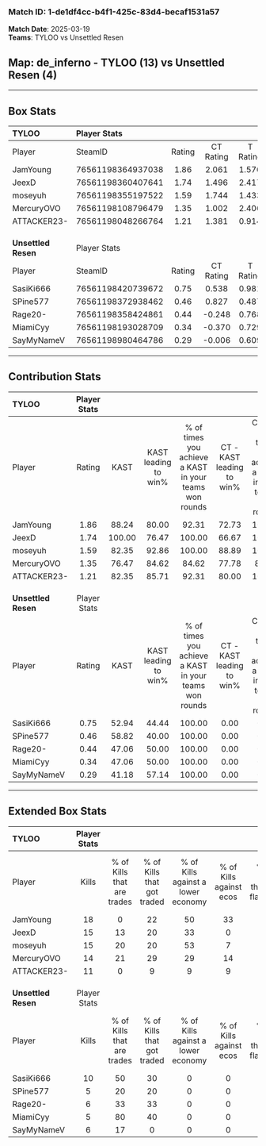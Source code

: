 ### Match ID: 1-de1df4cc-b4f1-425c-83d4-becaf1531a57  
**Match Date**: 2025-03-19  
**Teams**: TYLOO vs Unsettled Resen  

## **Map**: de_inferno - TYLOO (13) vs Unsettled Resen (4)  
---  

## Box Stats  

| **TYLOO**           | Player Stats      |        |           |          |        |       |       |         |        |      |     |
| :- | :- | :-: | :-: | :-: | :-: | :-: | :-: | :-: | :-: | :-: | :-: |
| Player              | SteamID           | Rating | CT Rating | T Rating |  KAST  |  ADR  | Kills | Assists | Deaths | K/D  | HS% |
| JamYoung            | 76561198364937038 |  1.86  |   2.061   |  1.576   | 88.24  | 129.2 |  18   |    7    |   7    | 2.57 | 44  |
| JeexD               | 76561198360407641 |  1.74  |   1.496   |  2.417   | 100.00 | 86.8  |  15   |    5    |   4    | 3.75 | 33  |
| moseyuh             | 76561198355197522 |  1.59  |   1.744   |  1.433   | 82.35  | 105.2 |  15   |    8    |   7    | 2.14 | 60  |
| MercuryOVO          | 76561198108796479 |  1.35  |   1.002   |  2.406   | 76.47  | 76.7  |  14   |    4    |   8    | 1.75 | 42  |
| ATTACKER23-         | 76561198048266764 |  1.21  |   1.381   |  0.914   | 82.35  | 52.2  |  11   |    2    |   6    | 1.83 | 36  |
|                     |                   |        |           |          |        |       |       |         |        |      |     |
|                     |                   |        |           |          |        |       |       |         |        |      |     |
|                     |                   |        |           |          |        |       |       |         |        |      |     |
| **Unsettled Resen** | Player Stats      |        |           |          |        |       |       |         |        |      |     |
| Player              | SteamID           | Rating | CT Rating | T Rating |  KAST  |  ADR  | Kills | Assists | Deaths | K/D  | HS% |
| SasiKi666           | 76561198420739672 |  0.75  |   0.538   |  0.981   | 52.94  | 69.3  |  10   |    2    |   14   | 0.71 | 60  |
| SPine577            | 76561198372938462 |  0.46  |   0.827   |  0.487   | 58.82  | 46.8  |   5   |    1    |   14   | 0.36 | 100 |
| Rage20-             | 76561198358424861 |  0.44  |  -0.248   |  0.768   | 47.06  | 46.6  |   6   |    3    |   14   | 0.43 | 66  |
| MiamiCyy            | 76561198193028709 |  0.34  |  -0.370   |  0.729   | 47.06  | 46.2  |   5   |    1    |   15   | 0.33 | 80  |
| SayMyNameV          | 76561198980464786 |  0.29  |  -0.006   |  0.609   | 41.18  | 38.9  |   6   |    0    |   16   | 0.38 | 33  |
---  

## Contribution Stats  

| **TYLOO**           | Player Stats |        |                      |                                                        |                           |                                                             |                          |                                                            |
| :- | :-: | :-: | :-: | :-: | :-: | :-: | :-: | :-: |
| Player              |    Rating    |  KAST  | KAST leading to win% | % of times you achieve a KAST in your teams won rounds | CT - KAST leading to win% | CT - % of times you achieve a KAST in your teams won rounds | T - KAST leading to win% | T - % of times you achieve a KAST in your teams won rounds |
| JamYoung            |     1.86     | 88.24  |        80.00         |                         92.31                          |           72.73           |                           100.00                            |          100.00          |                           80.00                            |
| JeexD               |     1.74     | 100.00 |        76.47         |                         100.00                         |           66.67           |                           100.00                            |          100.00          |                           100.00                           |
| moseyuh             |     1.59     | 82.35  |        92.86         |                         100.00                         |           88.89           |                           100.00                            |          100.00          |                           100.00                           |
| MercuryOVO          |     1.35     | 76.47  |        84.62         |                         84.62                          |           77.78           |                            87.50                            |          100.00          |                           80.00                            |
| ATTACKER23-         |     1.21     | 82.35  |        85.71         |                         92.31                          |           80.00           |                           100.00                            |          100.00          |                           80.00                            |
|                     |              |        |                      |                                                        |                           |                                                             |                          |                                                            |
|                     |              |        |                      |                                                        |                           |                                                             |                          |                                                            |
|                     |              |        |                      |                                                        |                           |                                                             |                          |                                                            |
| **Unsettled Resen** | Player Stats |        |                      |                                                        |                           |                                                             |                          |                                                            |
| Player              |    Rating    |  KAST  | KAST leading to win% | % of times you achieve a KAST in your teams won rounds | CT - KAST leading to win% | CT - % of times you achieve a KAST in your teams won rounds | T - KAST leading to win% | T - % of times you achieve a KAST in your teams won rounds |
| SasiKi666           |     0.75     | 52.94  |        44.44         |                         100.00                         |           0.00            |                            0.00                             |          57.14           |                           100.00                           |
| SPine577            |     0.46     | 58.82  |        40.00         |                         100.00                         |           0.00            |                            0.00                             |          57.14           |                           100.00                           |
| Rage20-             |     0.44     | 47.06  |        50.00         |                         100.00                         |           0.00            |                            0.00                             |          57.14           |                           100.00                           |
| MiamiCyy            |     0.34     | 47.06  |        50.00         |                         100.00                         |           0.00            |                            0.00                             |          50.00           |                           100.00                           |
| SayMyNameV          |     0.29     | 41.18  |        57.14         |                         100.00                         |           0.00            |                            0.00                             |          66.67           |                           100.00                           |
---  

## Extended Box Stats  

| **TYLOO**           | Player Stats |                            |                            |                                    |                         |                              |                                 |        |                             |                                     |                          |                               |                            |
| :- | :-: | :-: | :-: | :-: | :-: | :-: | :-: | :-: | :-: | :-: | :-: | :-: | :-: |
| Player              |    Kills     | % of Kills that are trades | % of Kills that got traded | % of Kills against a lower economy | % of Kills against ecos | % of Kills that are flawless | % of Kills that are close duels | Deaths | % of Deaths that get traded | % of Deaths against a lower economy | % of Deaths against ecos | % of Deaths that are flawless | % of Deaths that are close |
| JamYoung            |      18      |             0              |             22             |                 50                 |           33            |              67              |                0                |   7    |             29              |                 29                  |            0             |              29               |             14             |
| JeexD               |      15      |             13             |             20             |                 33                 |            0            |              93              |                0                |   4    |             25              |                 25                  |            0             |              100              |             0              |
| moseyuh             |      15      |             20             |             20             |                 53                 |            7            |              67              |                7                |   7    |             29              |                 29                  |            0             |              43               |             29             |
| MercuryOVO          |      14      |             21             |             29             |                 29                 |           14            |              57              |                7                |   8    |             25              |                 13                  |            0             |              25               |             0              |
| ATTACKER23-         |      11      |             0              |             9              |                 9                  |            9            |              64              |               18                |   6    |             17              |                 17                  |            0             |              83               |             17             |
|                     |              |                            |                            |                                    |                         |                              |                                 |        |                             |                                     |                          |                               |                            |
|                     |              |                            |                            |                                    |                         |                              |                                 |        |                             |                                     |                          |                               |                            |
|                     |              |                            |                            |                                    |                         |                              |                                 |        |                             |                                     |                          |                               |                            |
| **Unsettled Resen** | Player Stats |                            |                            |                                    |                         |                              |                                 |        |                             |                                     |                          |                               |                            |
| Player              |    Kills     | % of Kills that are trades | % of Kills that got traded | % of Kills against a lower economy | % of Kills against ecos | % of Kills that are flawless | % of Kills that are close duels | Deaths | % of Deaths that get traded | % of Deaths against a lower economy | % of Deaths against ecos | % of Deaths that are flawless | % of Deaths that are close |
| SasiKi666           |      10      |             50             |             30             |                 0                  |            0            |              60              |               10                |   14   |             21              |                  0                  |            0             |              64               |             7              |
| SPine577            |      5       |             20             |             20             |                 0                  |            0            |              20              |               20                |   14   |             29              |                  0                  |            0             |              64               |             7              |
| Rage20-             |      6       |             33             |             33             |                 0                  |            0            |              50              |               17                |   14   |              7              |                  0                  |            0             |              71               |             0              |
| MiamiCyy            |      5       |             80             |             40             |                 0                  |            0            |              40              |                0                |   15   |             20              |                  0                  |            0             |              80               |             7              |
| SayMyNameV          |      6       |             17             |             0              |                 0                  |            0            |              67              |               17                |   16   |             25              |                  0                  |            0             |              75               |             6              |
